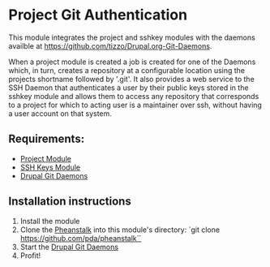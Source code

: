 # Project Git Authentication

This module integrates the project and sshkey modules with the daemons availble at https://github.com/tizzo/Drupal.org-Git-Daemons.

When a project module is created a job is created for one of the Daemons which, in turn, creates a repository at a configurable location using the projects shortname followed by '.git'.  It also provides a web service to the SSH Daemon that authenticates a user by their public keys stored in the sshkey module and allows them to access any repository that corresponds to a project for which to acting user is a maintainer over ssh, without having a user account on that system.

## Requirements:
-   [Project Module](http://drupal.org/project/project)
-   [SSH Keys Module](http://drupal.org/project/sshkey)
-   [Drupal Git Daemons](https://github.com/tizzo/Drupal.org-Git-Daemons)

## Installation instructions

1.   Install the module
2.   Clone the [Pheanstalk](https://github.com/pda/pheanstalk) into this module's directory: `git clone https://github.com/pda/pheanstalk``
3.   Start the [Drupal Git Daemons](https://github.com/tizzo/Drupal.org-Git-Daemons)
4.   Profit!
